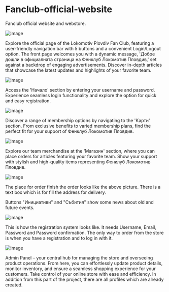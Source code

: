 # Fanclub-official-website
Fanclub official website and webstore.

![image](https://github.com/AlexanderBedrosyan/Fanclub-official-website/assets/126572116/82f2f4c8-f157-4034-b1f0-d7695da38e0b)

Explore the official page of the Lokomotiv Plovdiv Fan Club, featuring a user-friendly navigation bar with 5 buttons and a convenient Login/Logout option. The front page welcomes you with a dynamic message, 'Добре дошли в официалната страница на Фенклуб Локомотив Пловдив,' set against a backdrop of engaging advertisements. Discover in-depth articles that showcase the latest updates and highlights of your favorite team.

![image](https://github.com/AlexanderBedrosyan/Fanclub-official-website/assets/126572116/1de8076c-566f-4306-90c5-83d17f6eabf3)

Access the 'Начало' section by entering your username and password. Experience seamless login functionality and explore the option for quick and easy registration.

![image](https://github.com/AlexanderBedrosyan/Fanclub-official-website/assets/126572116/925515fe-71b0-4bc3-9787-e6e8592d6c80)

Discover a range of membership options by navigating to the 'Карти' section. From exclusive benefits to varied membership plans, find the perfect fit for your support of Фенклуб Локомотив Пловдив.

![image](https://github.com/AlexanderBedrosyan/Fanclub-official-website/assets/126572116/6a2d0e1f-2937-4ee5-8127-92481b82418f)

Explore our team merchandise at the 'Магазин' section, where you can place orders for articles featuring your favorite team. Show your support with stylish and high-quality items representing Фенклуб Локомотив Пловдив.

![image](https://github.com/AlexanderBedrosyan/Fanclub-official-website/assets/126572116/6f572650-ad94-4e2e-b8c0-94ac8e7fe6fe)

The place for order finish the order looks like the above picture. There is a text box which is for fill the address for delivery.

Buttons "Инициативи" and "Събития" show some news about old and future events.

![image](https://github.com/AlexanderBedrosyan/Fanclub-official-website/assets/126572116/5f771516-236e-443f-8973-f86d6fa6c062)

This is how the registration system looks like. It needs Username, Email, Password and Password confirmation. The only way to order from the store is when you have a registration and to log in with it.

![image](https://github.com/AlexanderBedrosyan/Fanclub-official-website/assets/126572116/0e866779-d7a2-4340-81ff-4a947c358d7f)

Admin Panel – your central hub for managing the store and overseeing product operations. From here, you can effortlessly update product details, monitor inventory, and ensure a seamless shopping experience for your customers. Take control of your online store with ease and efficiency. In addition from this part of the project, there are all profiles which are already created.
